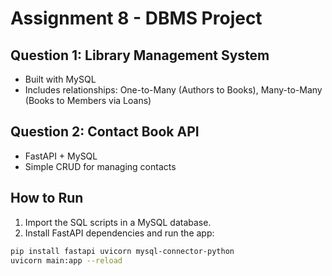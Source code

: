 # Assignment 8 - DBMS Project

## Question 1: Library Management System

- Built with MySQL
- Includes relationships: One-to-Many (Authors to Books), Many-to-Many (Books to Members via Loans)

## Question 2: Contact Book API

- FastAPI + MySQL
- Simple CRUD for managing contacts

## How to Run

1. Import the SQL scripts in a MySQL database.
2. Install FastAPI dependencies and run the app:

```bash
pip install fastapi uvicorn mysql-connector-python
uvicorn main:app --reload
```
